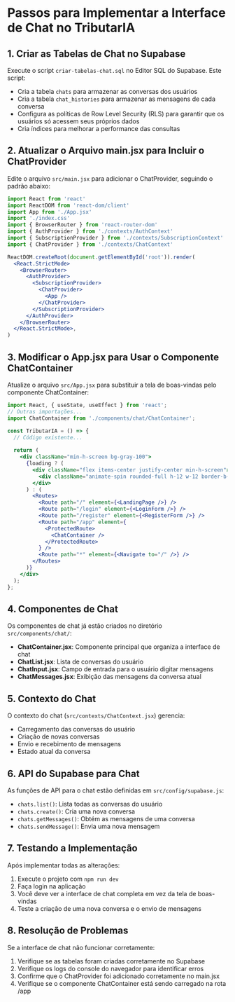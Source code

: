 # Passos para Implementar a Interface de Chat no TributarIA

## 1. Criar as Tabelas de Chat no Supabase

Execute o script `criar-tabelas-chat.sql` no Editor SQL do Supabase. Este script:
- Cria a tabela `chats` para armazenar as conversas dos usuários
- Cria a tabela `chat_histories` para armazenar as mensagens de cada conversa
- Configura as políticas de Row Level Security (RLS) para garantir que os usuários só acessem seus próprios dados
- Cria índices para melhorar a performance das consultas

## 2. Atualizar o Arquivo main.jsx para Incluir o ChatProvider

Edite o arquivo `src/main.jsx` para adicionar o ChatProvider, seguindo o padrão abaixo:

```jsx
import React from 'react'
import ReactDOM from 'react-dom/client'
import App from './App.jsx'
import './index.css'
import { BrowserRouter } from 'react-router-dom'
import { AuthProvider } from './contexts/AuthContext'
import { SubscriptionProvider } from './contexts/SubscriptionContext'
import { ChatProvider } from './contexts/ChatContext'

ReactDOM.createRoot(document.getElementById('root')).render(
  <React.StrictMode>
    <BrowserRouter>
      <AuthProvider>
        <SubscriptionProvider>
          <ChatProvider>
            <App />
          </ChatProvider>
        </SubscriptionProvider>
      </AuthProvider>
    </BrowserRouter>
  </React.StrictMode>,
)
```

## 3. Modificar o App.jsx para Usar o Componente ChatContainer

Atualize o arquivo `src/App.jsx` para substituir a tela de boas-vindas pelo componente ChatContainer:

```jsx
import React, { useState, useEffect } from 'react';
// Outras importações...
import ChatContainer from './components/chat/ChatContainer';

const TributarIA = () => {
  // Código existente...
  
  return (
    <div className="min-h-screen bg-gray-100">
      {loading ? (
        <div className="flex items-center justify-center min-h-screen">
          <div className="animate-spin rounded-full h-12 w-12 border-b-2 border-blue-600"></div>
        </div>
      ) : (
        <Routes>
          <Route path="/" element={<LandingPage />} />
          <Route path="/login" element={<LoginForm />} />
          <Route path="/register" element={<RegisterForm />} />
          <Route path="/app" element={
            <ProtectedRoute>
              <ChatContainer />
            </ProtectedRoute>
          } />
          <Route path="*" element={<Navigate to="/" />} />
        </Routes>
      )}
    </div>
  );
};
```

## 4. Componentes de Chat

Os componentes de chat já estão criados no diretório `src/components/chat/`:
- **ChatContainer.jsx**: Componente principal que organiza a interface de chat
- **ChatList.jsx**: Lista de conversas do usuário
- **ChatInput.jsx**: Campo de entrada para o usuário digitar mensagens
- **ChatMessages.jsx**: Exibição das mensagens da conversa atual

## 5. Contexto do Chat

O contexto do chat (`src/contexts/ChatContext.jsx`) gerencia:
- Carregamento das conversas do usuário
- Criação de novas conversas
- Envio e recebimento de mensagens
- Estado atual da conversa

## 6. API do Supabase para Chat

As funções de API para o chat estão definidas em `src/config/supabase.js`:
- `chats.list()`: Lista todas as conversas do usuário
- `chats.create()`: Cria uma nova conversa
- `chats.getMessages()`: Obtém as mensagens de uma conversa
- `chats.sendMessage()`: Envia uma nova mensagem

## 7. Testando a Implementação

Após implementar todas as alterações:

1. Execute o projeto com `npm run dev`
2. Faça login na aplicação
3. Você deve ver a interface de chat completa em vez da tela de boas-vindas
4. Teste a criação de uma nova conversa e o envio de mensagens

## 8. Resolução de Problemas

Se a interface de chat não funcionar corretamente:

1. Verifique se as tabelas foram criadas corretamente no Supabase
2. Verifique os logs do console do navegador para identificar erros
3. Confirme que o ChatProvider foi adicionado corretamente no main.jsx
4. Verifique se o componente ChatContainer está sendo carregado na rota /app 